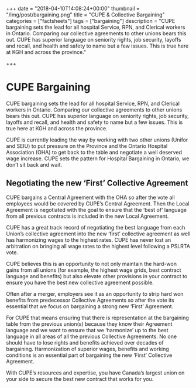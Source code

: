 +++
date = "2018-04-10T14:08:24+00:00"
thumbnail = "/img/post/bargaining.png"
title = "CUPE & Collective Bargaining"
categories = ["factsheets"]
tags = ["bargaining"]
description = "CUPE bargaining sets the lead for all hospital Service, RPN, and Clerical workers in Ontario. Comparing our collective agreements to other unions bears this out. CUPE has superior language on seniority rights, job security, layoffs and recall, and health and safety to name but a few issues. This is true here at KGH and across the province."

+++


# CUPE Bargaining

CUPE bargaining sets the lead for all hospital Service, RPN, and Clerical workers in Ontario. Comparing our collective agreements to other unions bears this out. CUPE has superior language on seniority rights, job security, layoffs and recall, and health and safety to name but a few issues. This is true here at KGH and across the province.

CUPE is currently leading the way by working with two other unions (Unifor and SEIU) to put pressure on the Province and the Ontario Hospital Association (OHA) to get back to the table and negotiate a well deserved wage increase. CUPE sets the pattern for Hospital Bargaining in Ontario, we don’t sit back and wait.

## Negotiating the new ‘First’ Collective Agreement

CUPE bargains a Central Agreement with the OHA so after the vote all employees would be covered by CUPE’s Central Agreement. Then the Local Agreement is negotiated with the goal to ensure that the ‘best of’ language from all previous contracts is included in the new Local Agreement.

CUPE has a great track record of negotiating the best language from each Union’s collective agreement into the new ‘first’ collective agreement as well has harmonizing wages to the highest rates. CUPE has never lost an arbitration on bringing all wage rates to the highest level following a PSLRTA vote.

CUPE believes this is an opportunity to not only maintain the hard-won gains from all unions (for example, the highest wage grids, best contract language and benefits) but also elevate other provisions in your contract to ensure you have the best new collective agreement possible.

Often after a merger, employers see it as an opportunity to strip hard won benefits from predecessor Collective Agreements so after the vote its essential that we focus on bargaining a strong new ‘First’ Agreement.

For CUPE that means ensuring that there is representation at the bargaining table from the previous union(s) because they know their Agreement language and we want to ensure that we ‘harmonize’ up to the best language in all areas of all the previous Collective Agreements. No one should have to lose rights and benefits achieved over decades of bargaining. Harmonization of superior wages, benefits and working conditions is an essential part of bargaining the new ‘First’ Collective Agreement.

With CUPE’s resources and expertise, you have Canada’s largest union on your side to secure the best new contract that works for you.
